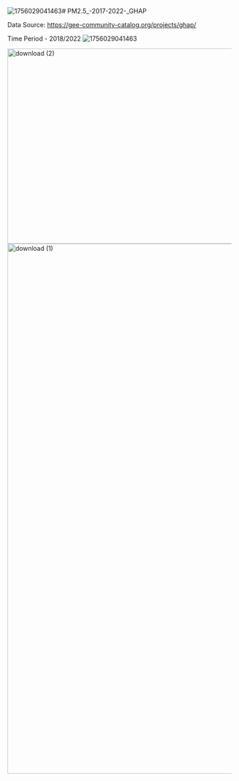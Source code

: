 ![1756029041463](https://github.com/user-attachments/assets/ac42f822-0f68-4cf8-8699-8c6104903dba)# PM2.5_-2017-2022-_GHAP

Data Source: https://gee-community-catalog.org/projects/ghap/
 
Time Period - 2018/2022
![1756029041463](https://github.com/user-attachments/assets/86d3befe-3f2f-44ab-b340-5ab0267c1e55)

<img width="547" height="438" alt="download (2)" src="https://github.com/user-attachments/assets/fa0401c1-8b1a-4a51-91c0-e028d19dd197" />
<img width="1446" height="1190" alt="download (1)" src="https://github.com/user-attachments/assets/58f8dbfc-9d33-4acf-ab3a-7e144e710818" />

